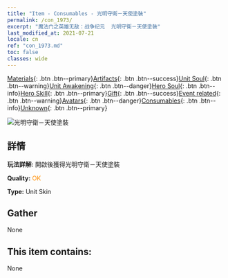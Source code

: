 ```yaml
---
title: "Item - Consumables - 光明守衛－天使塗裝"
permalink: /con_1973/
excerpt: "魔法门之英雄无敌：战争纪元  光明守衛－天使塗裝"
last_modified_at: 2021-07-21
locale: cn
ref: "con_1973.md"
toc: false
classes: wide
---
```

 [Materials](/ItemsCN/){: .btn .btn--primary}[Artifacts](/ItemsCN/Artifacts/){: .btn .btn--success}[Unit Soul](/ItemsCN/UnitSoul/){: .btn .btn--warning}[Unit Awakening](/ItemsCN/UnitAwakening/){: .btn .btn--danger}[Hero Soul](/ItemsCN/HeroSoul/){: .btn .btn--info}[Hero Skill](/ItemsCN/HeroSkill/){: .btn .btn--primary}[Gift](/ItemsCN/Gift/){: .btn .btn--success}[Event related](/ItemsCN/Events/){: .btn .btn--warning}[Avatars](/ItemsCN/Avatars/){: .btn .btn--danger}[Consumables](/ItemsCN/Consumables/){: .btn .btn--info}[Unknown](/ItemsCN/Unknown/){: .btn .btn--primary}

 ![光明守衛－天使塗裝](/images/u/ti_datianshipifu2.jpg)

## 詳情
 **玩法詳解:** 開啟後獲得光明守衛－天使塗裝

 **Quality:** <span style="color: #FF8C00">OK</span>

 **Type:** Unit Skin

## Gather

  None

## This item contains:

  None

